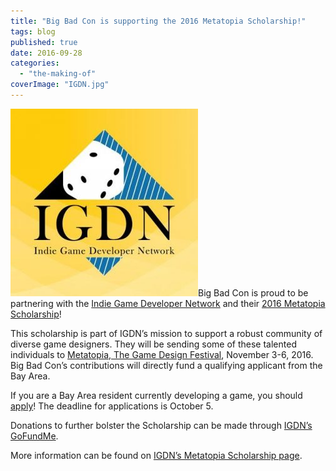 ```yaml
---
title: "Big Bad Con is supporting the 2016 Metatopia Scholarship!"
tags: blog
published: true
date: 2016-09-28
categories: 
  - "the-making-of"
coverImage: "IGDN.jpg"
---
```


![IGDN](/images/IGDN-300x300.jpg)Big Bad Con is proud to be partnering with the [Indie Game Developer Network](http://www.igdnonline.com/) and their [2016 Metatopia Scholarship](http://www.igdnonline.com/apply-for-the-2016-igdn-metatopia-scholarship/)!

This scholarship is part of IGDN’s mission to support a robust community of diverse game designers. They will be sending some of these talented individuals to [Metatopia, The Game Design Festival](http://www.dexposure.com/m2016.html), November 3-6, 2016. Big Bad Con’s contributions will directly fund a qualifying applicant from the Bay Area.

If you are a Bay Area resident currently developing a game, you should [apply](https://docs.google.com/forms/d/1TwDcPq3jUp5lhRJ29pTQvEyQEG5eThLowdeamW2wLcI/viewform?edit_requested=true)! The deadline for applications is October 5.

Donations to further bolster the Scholarship can be made through [IGDN’s GoFundMe](https://www.gofundme.com/igdnmetatopia2016).

More information can be found on [IGDN’s Metatopia Scholarship page](http://www.igdnonline.com/apply-for-the-2016-igdn-metatopia-scholarship/).
